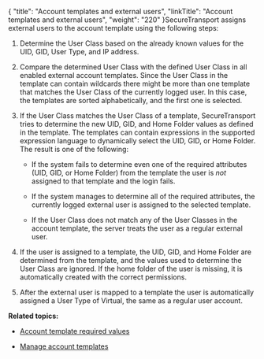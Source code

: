 {
    "title": "Account templates and external users",
    "linkTitle": "Account templates and external users",
    "weight": "220"
}SecureTransport assigns external users to the account template using the following steps:

1.  Determine the User Class based on the already known values for the UID, GID, User Type, and IP address.
2.  Compare the determined User Class with the defined User Class in all enabled external account templates. Since the User Class in the template can contain wildcards there might be more than one template that matches the User Class of the currently logged user. In this case, the templates are sorted alphabetically, and the first one is selected.
3.  If the User Class matches the User Class of a template, SecureTransport tries to determine the new UID, GID, and Home Folder values as defined in the template. The templates can contain expressions in the supported expression language to dynamically select the UID, GID, or Home Folder. The result is one of the following:
    -   If the system fails to determine even one of the required attributes (UID, GID, or Home Folder) from the template the user is *not* assigned to that template and the login fails.
    -   If the system manages to determine all of the required attributes, the currently logged external user is assigned to the selected template.
    -   If the User Class does not match any of the User Classes in the account template, the server treats the user as a regular external user.
4.  If the user is assigned to a template, the UID, GID, and Home Folder are determined from the template, and the values used to determine the User Class are ignored. If the home folder of the user is missing, it is automatically created with the correct permissions.
5.  After the external user is mapped to a template the user is automatically assigned a User Type of Virtual, the same as a regular user account.

**Related topics:**

-   [Account template required values](../c_st_account_template_required_values)
-   [Manage account templates](../t_st_accounttemplates)
